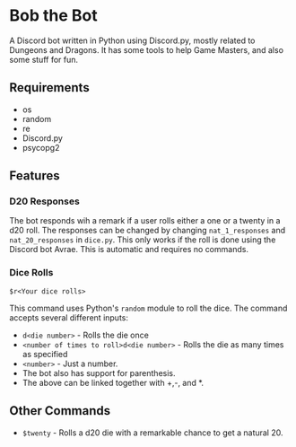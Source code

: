 # Bob the Bot

A Discord bot written in Python using Discord.py, mostly related to Dungeons and Dragons.
It has some tools to help Game Masters, and also some stuff for fun.

## Requirements

* os
* random
* re
* Discord.py
* psycopg2

## Features

### D20 Responses

The bot responds wih a remark if a user rolls either a one or a twenty in a d20 roll. The responses can be changed by changing `nat_1_responses` and `nat_20_responses` in `dice.py`. This only works if the roll is done using the Discord bot Avrae. This is automatic and requires no commands.

### Dice Rolls

`$r<Your dice rolls>`

This command uses Python's `random` module to roll the dice. The command accepts several different inputs:

* `d<die number>` - Rolls the die once
* `<number of times to roll>d<die number>` - Rolls the die as many times as specified
* `<number>` - Just a number.
* The bot also has support for parenthesis.
* The above can be linked together with +,-, and *.

## Other Commands

* `$twenty` - Rolls a d20 die with a remarkable chance to get a natural 20.
